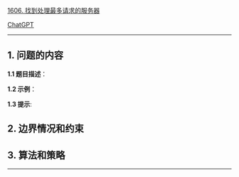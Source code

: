 [1606. 找到处理最多请求的服务器](https://leetcode.cn/problems/find-servers-that-handled-most-number-of-requests)

[ChatGPT](chat.openai.com)

---

## 1. 问题的内容
**1.1 题目描述**：

**1.2 示例**：

**1.3 提示**:

## 2. 边界情况和约束


## 3. 算法和策略

---


